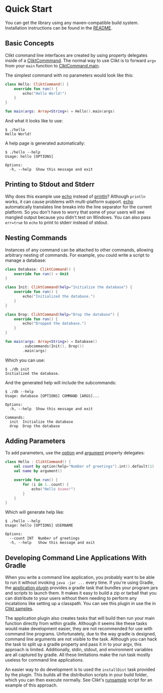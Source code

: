 # Quick Start

You can get the library using any maven-compatible build system.
Installation instructions can be found in the [README](https://github.com/ajalt/clikt).

## Basic Concepts

Clikt command line interfaces are created by using property delegates
inside of a [CliktCommmand](api/clikt/com.github.ajalt.clikt.core/-clikt-command/index.html). The normal way to use Clikt is to forward
`argv` from your `main` function to [ClktCommand.main](api/clikt/com.github.ajalt.clikt.core/-clikt-command/main.html).

The simplest command with no parameters would look like this:

```kotlin
class Hello: CliktCommand() {
    override fun run() {
        echo("Hello World!")
    }
}

fun main(args: Array<String>) = Hello().main(args)
```

And what it looks like to use:

```
$ ./hello
Hello World!
```

A help page is generated automatically:

```
$ ./hello --help
Usage: hello [OPTIONS]

Options:
  -h, --help  Show this message and exit
```

## Printing to Stdout and Stderr

Why does this example use [echo](api/clikt/com.github.ajalt.clikt.core/-clikt-command/echo.html) instead of
[println](https://kotlinlang.org/api/latest/jvm/stdlib/kotlin.io/println.html)?
Although `println` works, it can cause problems with multi-platform
support. [echo](api/clikt/com.github.ajalt.clikt.output/-term-ui/echo.html) automatically translates line breaks into the line
separator for the current platform. So you don't have to worry that some
of your users will see mangled output because you didn't test on
Windows. You can also pass `err=true` to `echo` to print to stderr
instead of stdout.

## Nesting Commands

Instances of any command can be attached to other commands, allowing
arbitrary nesting of commands. For example, you could write a script to
manage a database:

```kotlin
class Database: CliktCommand() {
    override fun run() = Unit
}

class Init: CliktCommand(help="Initialize the database") {
    override fun run() {
        echo("Initialized the database.")
    }
}

class Drop: CliktCommand(help="Drop the database") {
    override fun run() {
        echo("Dropped the database.")
    }
}

fun main(args: Array<String>) = Database()
        .subcommands(Init(), Drop())
        .main(args)
```

Which you can use:

```
$ ./db init
Initialized the database.
```

And the generated help will include the subcommands:

```
$ ./db --help
Usage: database [OPTIONS] COMMAND [ARGS]...

Options:
  -h, --help  Show this message and exit

Commands:
  init  Initialize the database
  drop  Drop the database
```


## Adding Parameters

To add parameters, use the [option](api/clikt/com.github.ajalt.clikt.parameters.options/option.html) and [argument](api/clikt/com.github.ajalt.clikt.parameters.arguments/argument.html) property delegates:

```kotlin
class Hello : CliktCommand() {
    val count by option(help="Number of greetings").int().default(1)
    val name by argument()

    override fun run() {
        for (i in 1..count) {
            echo("Hello $name!")
        }
    }
}
```

Which will generate help like:

```
$ ./hello --help
Usage: hello [OPTIONS] USERNAME

Options:
  --count INT  Number of greetings
  -h, --help   Show this message and exit
```

## Developing Command Line Applications With Gradle

When you write a command line application, you probably want to be able
to run it without invoking `java -jar ...` every time. If you're using
Gradle, the [application
plugin](https://docs.gradle.org/current/userguide/application_plugin.html)
provides a gradle task that bundles your program jars and scripts to
launch them. It makes it easy to build a zip or tarball that you can distribute to your users without them needing to perform any incatations like setting up a classpath. You can see this plugin in use the in [Clikt samples](https://github.com/ajalt/clikt/tree/master/samples).

The application plugin also creates tasks that will build then run your
main function directly from within gradle. Although it seems like these
tasks would make development easier, they are not recommended for use
with command line programs. Unfortunately, due to the way gradle is
designed, command line arguments are not visible to the task. Although
you can hack the task to split up a gradle property and pass it in to
your argv, this approach is limited. Additionally, stdin, stdout, and
environment variables are all captured by gradle. All these limitations
make the run task mostly useless for command line applications.

An easier way to do development is to used the `installDist` task
provided by the plugin. This builds all the distribution scripts in your
build folder, which you can then execute normally. See Clikt's
[runsample](https://github.com/ajalt/clikt/blob/master/runsample) script
for an example of this approach.
